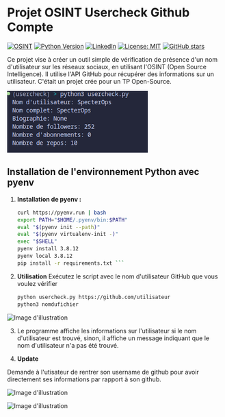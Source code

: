 # Projet OSINT Usercheck Github Compte

[![OSINT](https://img.shields.io/badge/OSINT-Training-blue)](https://ozint.eu) [![Python Version](https://img.shields.io/badge/Python-Latest%20Version-yellow)](https://www.python.org/downloads/) [![LinkedIn](https://img.shields.io/badge/LinkedIn-Connect-blue?style=social&logo=linkedin)](https://www.linkedin.com/in/lou-j/) [![License: MIT](https://img.shields.io/badge/License-MIT-magenta.svg)](license) [![GitHub stars](https://img.shields.io/github/stars/0xho4ng/usercheck-github.svg?style=social&label=Star&maxAge=2592000)](https://github.com/0xho4ng/usercheck-github/stargazers/)





Ce projet vise à créer un outil simple de vérification de présence d'un nom d'utilisateur sur les réseaux sociaux, en utilisant l'OSINT (Open Source Intelligence). Il utilise l'API GitHub pour récupérer des informations sur un utilisateur. C'était un projet crée pour un TP Open-Source.

![Image d'illustration](images/usercheck.png)
## Installation de l'environnement Python avec pyenv

1. **Installation de pyenv :**
   ```bash
   curl https://pyenv.run | bash
   export PATH="$HOME/.pyenv/bin:$PATH"
   eval "$(pyenv init --path)"
   eval "$(pyenv virtualenv-init -)"
   exec "$SHELL" 
   pyenv install 3.8.12
   pyenv local 3.8.12
   pip install -r requirements.txt ```

2. **Utilisation**
    Exécutez le script avec le nom d'utilisateur GitHub que vous voulez vérifier

   ``` bash 
   python usercheck.py https://github.com/utilisateur 
   python3 nomdufichier
   

![Image d'illustration](images/usercheck-demo.png)


3. Le programme affiche les informations sur l'utilisateur si le nom d'utilisateur est trouvé, sinon, il affiche un message indiquant que le nom d'utilisateur n'a pas été trouvé. 


4. **Update**

Demande à l'utisateur de rentrer son username de github pour avoir directement ses informations par rapport à son github.

![Image d'illustration](images/usercheck-enter-username.png)

![Image d'illustration](images/usercheck-enter-username-fonctionnement.png)

